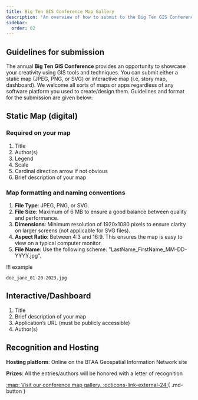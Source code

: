```yaml
---
title: Big Ten GIS Conference Map Gallery
description: 'An overview of how to submit to the Big Ten GIS Conference çMap Gallery'
sidebar:
  order: 02
---
```


## Guidelines for submission 
<!-- commented out submission form link
!!! info "Submit to the Map Gallery"

	[Submission form](https://forms.gle/v6QHb8qiTdbLCVvi7) (requires a Google account)
	
	Deadline: March 24, 2025, at 5 PM CST
-->
	
The annual <strong>Big Ten GIS Conference</strong> provides an opportunity to showcase your creativity using GIS tools and techniques. You can submit either a static map (JPEG, PNG, or SVG) or interactive map (i.e, story map, dashboard). We welcome all sorts of maps or apps regardless of any software platform you used to create/design them. Guidelines and format for the submission are given below:

## Static Map (digital)

### Required on your map

1. Title
1. Author(s)
1. Legend
1. Scale 
1. Cardinal direction arrow if not obvious
1. Brief description of your map

### Map formatting and naming conventions

1. <strong>File Type</strong>: JPEG, PNG, or SVG.
1. <strong>File Size</strong>: Maximum of 6 MB to ensure a good balance between quality and performance.
1. <strong>Dimensions</strong>: Minimum resolution of 1920x1080 pixels to ensure clarity on larger screens (not applicable for SVG files).
1. <strong>Aspect Ratio</strong>: Between 4:3 and 16:9. This ensures the map is easy to view on a typical computer monitor.
1. <strong>File Name</strong>: Use the following scheme: "LastName_FirstName_MM-DD-YYYY.jpg". 

!!! example

	doe_jane_01-20-2023.jpg

## Interactive/Dashboard

1. Title
1. Brief description of your map
1. Application’s URL (must be publicly accessible)
1. Author(s)

## Recognition and Hosting

<strong>Hosting platform</strong>: Online on the BTAA Geospatial Information Network site

<strong>Prizes</strong>: All the entries/authors will be honored with a letter of recognition
<!--
<strong>Map Gallery Coordinator</strong>:
* Jay Bowen, University of Iowa -->

[:map:  Visit our conference map gallery.  :octicons-link-external-24:](https://gin.btaa.org/Map-Gallery-Update/){ .md-button }

